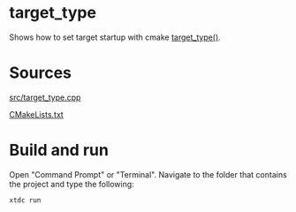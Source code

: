 # target_type

Shows how to set target startup with cmake [target_type()](https://gammasoft71.github.io/xtd/reference_guides/latest/_c_make_commands.html#TargetTypeSubSection).

# Sources

[src/target_type.cpp](src/target_type.cpp)

[CMakeLists.txt](CMakeLists.txt)

# Build and run

Open "Command Prompt" or "Terminal". Navigate to the folder that contains the project and type the following:

```shell
xtdc run
```

